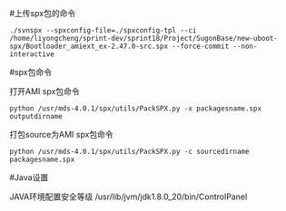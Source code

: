 #上传spx包的命令
```
./svnspx --spxconfig-file=./spxconfig-tpl --ci /home/liyongcheng/sprint-dev/sprint18/Project/SugonBase/new-uboot-spx/Bootloader_amiext_ex-2.47.0-src.spx --force-commit --non-interactive
```

#spx包命令

打开AMI spx包命令
```
python /usr/mds-4.0.1/spx/utils/PackSPX.py -x packagesname.spx outputdirname
```
打包source为AMI spx包命令
```
python /usr/mds-4.0.1/spx/utils/PackSPX.py -c sourcedirname packagesname.spx
```

#Java设置

JAVA环境配置安全等级    /usr/lib/jvm/jdk1.8.0_20/bin/ControlPanel

